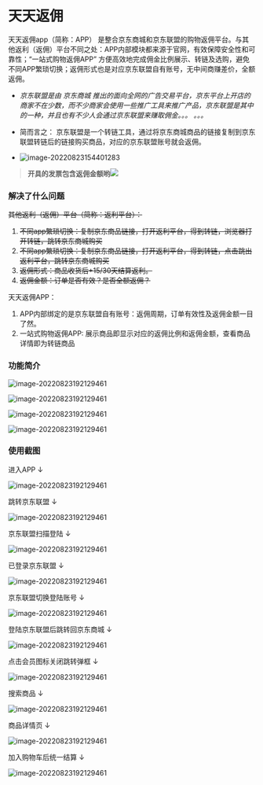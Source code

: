# 天天返佣

天天返佣app（简称：APP） 是整合京东商城和京东联盟的购物返佣平台。与其他返利（返佣）平台不同之处：APP内部模块都来源于官网，有效保障安全性和可靠性；“一站式购物返佣APP”  方便高效地完成佣金比例展示、转链及选购，避免不同APP繁琐切换；返佣形式也是对应京东联盟自有账号，无中间商赚差价，全额返佣。

* *京东联盟是由 京东商城 推出的面向全网的广告交易平台，京东平台上开店的商家不在少数，而不少商家会使用一些推广工具来推广产品，京东联盟是其中的一种，并且也有不少人会通过京东联盟来赚取佣金。。。 。。。*

* 简而言之： 京东联盟是一个转链工具，通过将京东商城商品的链接复制到京东联盟转链后的链接购买商品，对应的京东联盟账号就会返佣。
* ![image-20220823154401283](assets/1.png)

> **开具的发票包含返佣金额哟**<img src="assets/4.png" />



### 解决了什么问题

~~其他返利（返佣）平台（简称：返利平台）：~~

1. ~~不同app繁琐切换：复制京东商品链接，打开返利平台，得到转链，浏览器打开转链，跳转京东商城购买~~
2. ~~不同app繁琐切换：复制京东商品链接，打开返利平台，得到转链，点击跳出返利平台，跳转京东商城购买~~
3. ~~返佣形式：商品收货后+15/30天结算返利。~~
4. ~~返佣金额：订单是否有效？是否全额返佣？~~

天天返佣APP：

1. APP内部绑定的是京东联盟自有账号：返佣周期，订单有效性及返佣金额一目了然。
2. 一站式购物返佣APP: 展示商品即显示对应的返佣比例和返佣金额，查看商品详情即为转链商品

### 功能简介

![image-20220823192129461](assets/x2.png)

![image-20220823192129461](assets/x3.png)

![image-20220823192129461](assets/x4.png)

![image-20220823192129461](assets/x5.png)

### 使用截图

进入APP ↓

![image-20220823192129461](assets/11.jpg)

跳转京东联盟 ↓

![image-20220823192129461](assets/12.jpg)

京东联盟扫描登陆 ↓

![image-20220823192129461](assets/121.jpg)

已登录京东联盟 ↓

![image-20220823192129461](assets/13.jpg)

京东联盟切换登陆账号 ↓

![image-20220823192129461](assets/14.jpg)

登陆京东联盟后跳转回京东商城 ↓

![image-20220823192129461](assets/15.jpg)

点击会员图标关闭跳转弹框 ↓

![image-20220823192129461](assets/151.jpg)

搜索商品 ↓

![image-20220823192129461](assets/16.jpg)

商品详情页 ↓

![image-20220823192129461](assets/17.jpg)

加入购物车后统一结算 ↓

![image-20220823192129461](assets/18.jpg)



